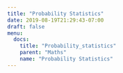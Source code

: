 ```yaml
---
title: "Probability Statistics"
date: 2019-08-19T21:29:43-07:00
draft: false
menu:
  docs:
    title: "Probability_statistics"
    parent: "Maths"
    name: "Probability Statistics"
---
```


